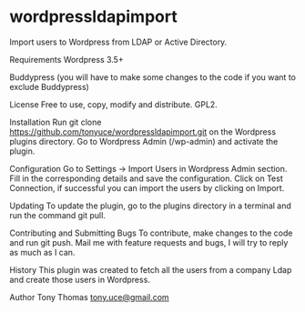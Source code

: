 wordpressldapimport
===================

Import users to Wordpress from LDAP or Active Directory.

Requirements
Wordpress 3.5+

Buddypress (you will have to make some changes to the code if you want to exclude Buddypress)

License
Free to use, copy, modify and distribute. GPL2.

Installation
Run git clone https://github.com/tonyuce/wordpressldapimport.git on the Wordpress plugins directory. Go to Wordpress Admin (/wp-admin) and activate the plugin.

Configuration
Go to Settings -> Import Users in Wordpress Admin section. Fill in the corresponding details and save the configuration. Click on Test Connection, if successful you can import the users by clicking on Import.

Updating
To update the plugin, go to the plugins directory in a terminal and run the command git pull.

Contributing and Submitting Bugs
To contribute, make changes to the code and run git push. Mail me with feature requests and bugs, I will try to reply as much as I can.

History
This plugin was created to fetch all the users from a company Ldap and create those users in Wordpress.

Author
Tony Thomas <tony.uce@gmail.com>

